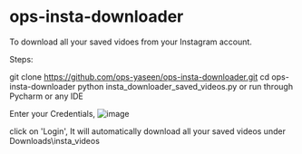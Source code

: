 # ops-insta-downloader

To download all your saved vidoes from your Instagram account.

Steps:

git clone https://github.com/ops-yaseen/ops-insta-downloader.git
cd ops-insta-downloader
python insta_downloader_saved_videos.py
or
run through Pycharm or any IDE

Enter your Credentials,
![image](https://user-images.githubusercontent.com/49016670/159106808-8116797a-5edd-49df-bd88-8c4c39764ced.png)

click on 'Login', It will automatically download all your saved videos under Downloads\insta_videos
